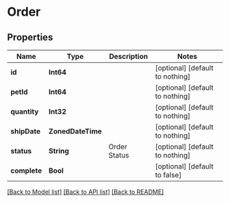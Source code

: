 # Order

## Properties
Name | Type | Description | Notes
------------ | ------------- | ------------- | -------------
**id** | **Int64** |  | [optional] [default to nothing]
**petId** | **Int64** |  | [optional] [default to nothing]
**quantity** | **Int32** |  | [optional] [default to nothing]
**shipDate** | **ZonedDateTime** |  | [optional] [default to nothing]
**status** | **String** | Order Status | [optional] [default to nothing]
**complete** | **Bool** |  | [optional] [default to false]

[[Back to Model list]](../README.md#documentation-for-models) [[Back to API list]](../README.md#documentation-for-api-endpoints) [[Back to README]](../README.md)


